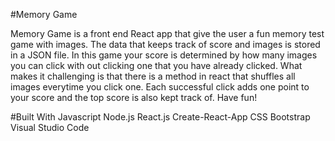 #Memory Game

Memory Game is a front end React app that give the user a fun memory test game with images. The data that keeps track of score and images is stored in a JSON file. In this game your score is determined by how many images you can click with out clicking one that you have already clicked. What makes it challenging is that there is a method in react that shuffles all images everytime you click one. Each successful click adds one point to your score and the top score is also kept track of. Have fun!

#Built With
Javascript
Node.js
React.js
Create-React-App
CSS
Bootstrap
Visual Studio Code
